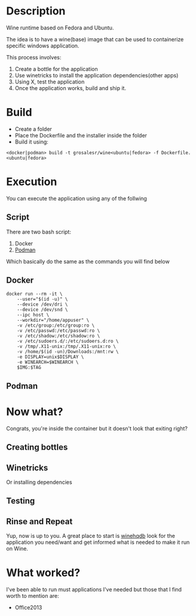 # Description

Wine runtime based on Fedora and Ubuntu. 

The idea is to have a wine(base) image that can be used to containerize specific windows application. 

This process involves:

1. Create a bottle for the application
1. Use winetricks to install the application dependencies(other apps)
1. Using X, test the application 
1. Once the application works, build and ship it.

# Build

* Create a folder
* Place the Dockerfile and the installer inside the folder
* Build it using:
```
<docker|podman> build -t grosalesr/wine<ubuntu|fedora> -f Dockerfile.<ubuntu|fedora>
```

# Execution

You can execute the application using any of the follwing

## Script

There are two bash script:

1. Docker
1. [Podman](https://fedoramagazine.org/running-containers-with-podman/)

Which basically do the same as the commands you will find below

## Docker

```
docker run --rm -it \
    --user="$(id -u)" \
    --device /dev/dri \
    --device /dev/snd \
    --ipc host \
    --workdir="/home/appuser" \
    -v /etc/group:/etc/group:ro \
    -v /etc/passwd:/etc/passwd:ro \
    -v /etc/shadow:/etc/shadow:ro \
    -v /etc/sudoers.d/:/etc/sudoers.d:ro \
    -v /tmp/.X11-unix:/tmp/.X11-unix:ro \
    -v /home/$(id -un)/Downloads:/mnt:rw \
    -e DISPLAY=unix$DISPLAY \
    -e WINEARCH=$WINEARCH \
    $IMG:$TAG
```

## Podman

# Now what?

Congrats, you're inside the container but it doesn't look that exiting right?

## Creating bottles

## Winetricks

Or installing dependencies

## Testing

## Rinse and Repeat

Yup, now is up to you. A great place to start is [winehqdb](https://appdb.winehq.org/) look for the application you need/want and get informed what is needed to make it run on Wine.

# What worked?

I've been able to run must applications I've needed but those that I find worth to mention are:

* Office2013

